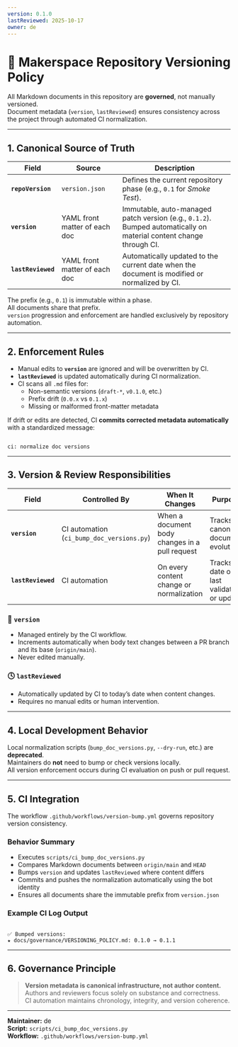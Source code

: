 ```yaml
---
version: 0.1.0
lastReviewed: 2025-10-17
owner: de
---
```


# 🧭 Makerspace Repository Versioning Policy

All Markdown documents in this repository are **governed**, not manually versioned.  
Document metadata (`version`, `lastReviewed`) ensures consistency across the project through automated CI normalization.

---

## 1. Canonical Source of Truth

| Field | Source | Description |
|-------|---------|-------------|
| **`repoVersion`** | `version.json` | Defines the current repository phase (e.g., `0.1` for *Smoke Test*). |
| **`version`** | YAML front matter of each doc | Immutable, auto-managed patch version (e.g., `0.1.2`). Bumped automatically on material content change through CI. |
| **`lastReviewed`** | YAML front matter of each doc | Automatically updated to the current date when the document is modified or normalized by CI. |

The prefix (e.g., `0.1`) is immutable within a phase.  
All documents share that prefix.  
`version` progression and enforcement are handled exclusively by repository automation.

---

## 2. Enforcement Rules

- Manual edits to **`version`** are ignored and will be overwritten by CI.  
- **`lastReviewed`** is updated automatically during CI normalization.  
- CI scans all `.md` files for:
  - Non-semantic versions (`draft-*`, `v0.1.0`, etc.)
  - Prefix drift (`0.0.x` vs `0.1.x`)
  - Missing or malformed front-matter metadata  

If drift or edits are detected, CI **commits corrected metadata automatically** with a standardized message:

```

ci: normalize doc versions

```

---

## 3. Version & Review Responsibilities

| Field | Controlled By | When It Changes | Purpose |
|--------|---------------|----------------|----------|
| **`version`** | CI automation (`ci_bump_doc_versions.py`) | When a document body changes in a pull request | Tracks canonical document evolution |
| **`lastReviewed`** | CI automation | On every content change or normalization | Tracks date of last validation or update |

### 🧩 `version`
- Managed entirely by the CI workflow.  
- Increments automatically when body text changes between a PR branch and its base (`origin/main`).  
- Never edited manually.

### 🕓 `lastReviewed`
- Automatically updated by CI to today’s date when content changes.  
- Requires no manual edits or human intervention.

---

## 4. Local Development Behavior

Local normalization scripts (`bump_doc_versions.py`, `--dry-run`, etc.) are **deprecated**.  
Maintainers do **not** need to bump or check versions locally.  
All version enforcement occurs during CI evaluation on push or pull request.

---

## 5. CI Integration

The workflow `.github/workflows/version-bump.yml` governs repository version consistency.

### Behavior Summary
- Executes `scripts/ci_bump_doc_versions.py`
- Compares Markdown documents between `origin/main` and `HEAD`
- Bumps `version` and updates `lastReviewed` where content differs
- Commits and pushes the normalization automatically using the bot identity
- Ensures all documents share the immutable prefix from `version.json`

### Example CI Log Output
```

✅ Bumped versions:
★ docs/governance/VERSIONING_POLICY.md: 0.1.0 → 0.1.1

```

---

## 6. Governance Principle

> **Version metadata is canonical infrastructure, not author content.**  
> Authors and reviewers focus solely on substance and correctness.  
> CI automation maintains chronology, integrity, and version coherence.

---

**Maintainer:** de  
**Script:** `scripts/ci_bump_doc_versions.py`  
**Workflow:** `.github/workflows/version-bump.yml`